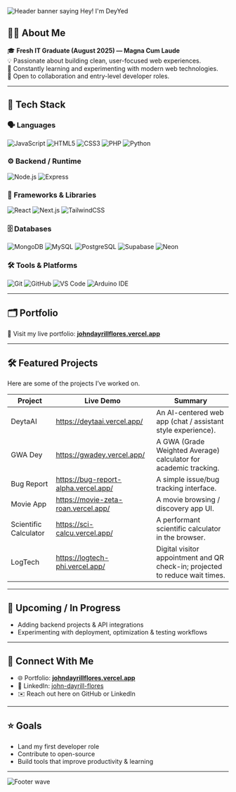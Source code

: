 <!-- Banner -->
<img src="https://capsule-render.vercel.app/api?type=waving&color=0f172a&height=200&section=header&text=Hey!%20I'm%20DeyYed%20👋&fontSize=40&fontColor=ffffff&fontAlignY=35" alt="Header banner saying Hey! I'm DeyYed" />

## 👨‍💻 About Me
🎓 **Fresh IT Graduate (August 2025) — Magna Cum Laude**  
💡 Passionate about building clean, user-focused web experiences.  
🚀 Constantly learning and experimenting with modern web technologies.  
🌱 Open to collaboration and entry-level developer roles.

---

## 🧪 Tech Stack

### 🗣️ Languages
![JavaScript](https://img.shields.io/badge/JavaScript-0f172a?style=flat&logo=javascript&logoColor=F7DF1E)
![HTML5](https://img.shields.io/badge/HTML5-0f172a?style=flat&logo=html5&logoColor=E34F26)
![CSS3](https://img.shields.io/badge/CSS3-0f172a?style=flat&logo=css3&logoColor=1572B6)
![PHP](https://img.shields.io/badge/PHP-0f172a?style=flat&logo=php&logoColor=777BB4)
![Python](https://img.shields.io/badge/Python-0f172a?style=flat&logo=python&logoColor=3776AB)

### ⚙️ Backend / Runtime
![Node.js](https://img.shields.io/badge/Node.js-0f172a?style=flat&logo=node.js&logoColor=5FA04E)
![Express](https://img.shields.io/badge/Express.js-0f172a?style=flat&logo=express&logoColor=FFFFFF)

### 🧱 Frameworks & Libraries
![React](https://img.shields.io/badge/React-20232A?style=flat&logo=react&logoColor=61DAFB)
![Next.js](https://img.shields.io/badge/Next.js-000000?style=flat&logo=next.js&logoColor=FFFFFF)
![TailwindCSS](https://img.shields.io/badge/TailwindCSS-0f172a?style=flat&logo=tailwindcss&logoColor=38BDF8)

### 🗄️ Databases
![MongoDB](https://img.shields.io/badge/MongoDB-0f172a?style=flat&logo=mongodb&logoColor=47A248)
![MySQL](https://img.shields.io/badge/MySQL-0f172a?style=flat&logo=mysql&logoColor=4479A1)
![PostgreSQL](https://img.shields.io/badge/PostgreSQL-0f172a?style=flat&logo=postgresql&logoColor=336791)
![Supabase](https://img.shields.io/badge/Supabase-0f172a?style=flat&logo=supabase&logoColor=3ECF8E)
![Neon](https://img.shields.io/badge/Neon-0f172a?style=flat&logo=neon&logoColor=FFFFFF)

### 🛠 Tools & Platforms
![Git](https://img.shields.io/badge/Git-0f172a?style=flat&logo=git&logoColor=F05032)
![GitHub](https://img.shields.io/badge/GitHub-0f172a?style=flat&logo=github&logoColor=ffffff)
![VS Code](https://img.shields.io/badge/VS%20Code-0f172a?style=flat&logo=visual-studio-code&logoColor=007ACC)
![Arduino IDE](https://img.shields.io/badge/Arduino%20IDE-0f172a?style=flat&logo=arduino&logoColor=00979D)

---

## 🗂️ Portfolio
🔗 Visit my live portfolio: **[johndayrillflores.vercel.app](https://johndayrillflores.vercel.app/)**

---

## 🛠 Featured Projects
Here are some of the projects I’ve worked on.

| Project | Live Demo | Summary |
|--------|-----------|---------|
| DeytaAI | https://deytaai.vercel.app/ | An AI-centered web app (chat / assistant style experience). |
| GWA Dey | https://gwadey.vercel.app/ | A GWA (Grade Weighted Average) calculator for academic tracking. |
| Bug Report | https://bug-report-alpha.vercel.app/ | A simple issue/bug tracking interface. |
| Movie App | https://movie-zeta-roan.vercel.app/ | A movie browsing / discovery app UI. |
| Scientific Calculator | https://sci-calcu.vercel.app/ | A performant scientific calculator in the browser. |
| LogTech | https://logtech-phi.vercel.app/ | Digital visitor appointment and QR check-in; projected to reduce wait times. |

---

## 📌 Upcoming / In Progress
- Adding backend projects & API integrations
- Experimenting with deployment, optimization & testing workflows

---

## 🤝 Connect With Me
- 🌐 Portfolio: **[johndayrillflores.vercel.app](https://johndayrillflores.vercel.app/)**
- 💼 LinkedIn: [john-dayrill-flores](https://www.linkedin.com/in/john-dayrill-flores)
- ✉️ Reach out here on GitHub or LinkedIn

---

## ⭐ Goals
- Land my first developer role
- Contribute to open-source
- Build tools that improve productivity & learning

---

<img src="https://capsule-render.vercel.app/api?type=waving&color=0f172a&height=140&section=footer" alt="Footer wave"/>
